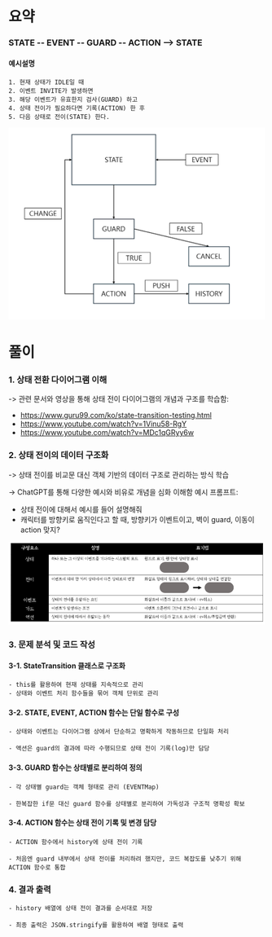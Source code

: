 # 요약

### STATE -- EVENT -- GUARD -- ACTION --> STATE

  #### 예시설명
    
    1. 현재 상태가 IDLE일 때
    2. 이벤트 INVITE가 발생하면
    3. 해당 이벤트가 유효한지 검사(GUARD) 하고
    4. 상태 전이가 필요하다면 기록(ACTION) 한 후
    5. 다음 상태로 전이(STATE) 한다.

    
![alt text](image.png)

# 풀이

### 1. 상태 전환 다이어그램 이해

  -> 관련 문서와 영상을 통해 상태 전이 다이어그램의 개념과 구조를 학습함:
  - https://www.guru99.com/ko/state-transition-testing.html
  - https://www.youtube.com/watch?v=1Vinu58-RgY
  - https://www.youtube.com/watch?v=MDc1qGRyy6w

### 2. 상태 전이의 데이터 구조화

  -> 상태 전이를 비교문 대신 객체 기반의 데이터 구조로 관리하는 방식 학습

  -> ChatGPT를 통해 다양한 예시와 비유로 개념을 심화 이해함
  예시 프롬프트:
  - 상태 전이에 대해서 예시를 들어 설명해줘
  - 캐릭터를 방향키로 움직인다고 할 때, 방향키가 이벤트이고, 벽이 guard, 이동이 action 맞지?

![alt text](image-1.png)

### 3. 문제 분석 및 코드 작성

  #### 3-1. StateTransition 클래스로 구조화
    
    - this를 활용하여 현재 상태를 지속적으로 관리
    - 상태와 이벤트 처리 함수들을 묶어 객체 단위로 관리

  #### 3-2. STATE, EVENT, ACTION 함수는 단일 함수로 구성

    - 상태와 이벤트는 다이어그램 상에서 단순하고 명확하게 작동하므로 단일화 처리

    - 액션은 guard의 결과에 따라 수행되므로 상태 전이 기록(log)만 담당

  #### 3-3. GUARD 함수는 상태별로 분리하여 정의

    - 각 상태별 guard는 객체 형태로 관리 (EVENTMap)

    - 한복잡한 if문 대신 guard 함수를 상태별로 분리하여 가독성과 구조적 명확성 확보

  #### 3-4. ACTION 함수는 상태 전이 기록 및 변경 담당

    - ACTION 함수에서 history에 상태 전이 기록

    - 처음엔 guard 내부에서 상태 전이를 처리하려 했지만, 코드 복잡도를 낮추기 위해 ACTION 함수로 통합

### 4. 결과 출력

    - history 배열에 상태 전이 결과를 순서대로 저장

    - 최종 출력은 JSON.stringify를 활용하여 배열 형태로 출력


